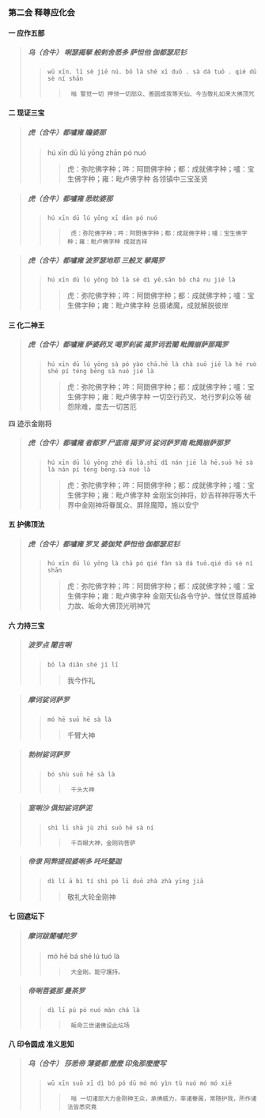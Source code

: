 ### 第二会 释尊应化会

#### 一 应作五部

>#####  乌（合牛） 唎瑟揭拏 般剌舍悉多 萨怛他 伽都瑟尼钐
>>     wū xīn. lī sè jiē nú. bō là shě xī duō . sà dá tuō . qié dū sè ní shān
>>>      嗡 警觉一切 押领一切部众、善圆成我等天仙、今当敬礼如来大佛顶咒 

#### 二 现证三宝

>#####  虎（合牛）都嚧雍 瞻婆那 
>>    hú xīn dū lú yōng zhān pó nuó 
>>>    虎：弥陀佛字种；吽：阿閦佛字种；都：成就佛字种；嚧：宝生佛字种；雍：毗卢佛字种 各领镇中三宝圣贤  

>#####  虎（合牛）都嚧雍 悉眈婆那 
>>     hú xīn dū lú yōng xī dān pó nuó
>>>      虎：弥陀佛字种；吽：阿閦佛字种；都：成就佛字种；嚧：宝生佛字种；雍：毗卢佛字种 成就吉祥

>#####  虎（合牛）都嚧雍 波罗瑟地耶 三般叉 拏羯罗  
>>     hú xīn dū lú yōng bō là sè dì yē.sān bō chá nu jié là
>>>    虎：弥陀佛字种；吽：阿閦佛字种；都：成就佛字种；嚧：宝生佛字种；雍：毗卢佛字种 总摄诸魔，成就解脱彼岸  

#### 三 化二神王

>#####  虎（合牛）都嚧雍 萨婆药叉 喝罗刹裟 揭罗诃若闍 毗腾崩萨那羯罗
>>     hú xīn dū lú yōng sà pó yào chā.hē là chà suō jiē là hē ruò shé pí téng bēng sà nuó jié là
>>>    虎：弥陀佛字种；吽：阿閦佛字种；都：成就佛字种；嚧：宝生佛字种；雍：毗卢佛字种 一切空行药叉、地行罗刹众等 破怨除难，度去一切苦厄  

四 迹示金刚将

>#####  虎（合牛）都嚧雍 者都罗 尸底南 揭罗诃 娑诃萨罗南 毗腾崩萨那罗  
>>     hú xīn dū lú yōng zhě dū là.shī dǐ nán jiē là hē.suō hē sà là nán pí téng bēng.sà nuó là
>>> 虎：弥陀佛字种；吽：阿閦佛字种；都：成就佛字种；嚧：宝生佛字种；雍：毗卢佛字种 金刚宝剑神将，妙吉祥神将等大千界中金刚神将眷属众、屏除魔障，施以安宁     

#### 五 护佛顶法

>#####  虎（合牛）都嚧雍 罗叉 婆伽梵 萨怛他 伽都瑟尼钐  
>>     hú xīn dū lú yōng là chā pó qié fàn sà dá tuō.qié dū sè ní shān
>>>    虎：弥陀佛字种；吽：阿閦佛字种；都：成就佛字种；嚧：宝生佛字种；雍：毗卢佛字种 金刚天仙各令守护、惟仗世尊威神力故、皈命大佛顶光明神咒  

#### 六 力持三宝

>#####  波罗点 闍吉唎  
>>     bō là diǎn shé jí lī
>>>    我今作礼  

>#####  摩诃娑诃萨罗
>>     mó hē suō hē sà là
>>>    千臂大神  

>#####  勃树娑诃萨罗
>>     bó shù suō hē sà là
>>>      千头大神

>#####  室唎沙 俱知娑诃萨泥 
>>     shì lī shā jù zhī suō hē sà ní 
>>>      千百眼大神，金刚钩菩萨

>#####  帝隶 阿弊提视婆唎多 吒吒甖迦 
>>     dì lí ā bì tí shì pó lī duō zhà zhà yīng jiā
>>>   敬礼大轮金刚神   

#### 七 回遮坛下

>#####  摩诃跋闍嚧陀罗 
>>  mó hē bá shé lú tuó là   
>>>      大金剛。能守護持。

>#####  帝唎菩婆那 曼茶罗 
>>     dì lī pú pó nuó màn chá là
>>>      皈命三世诸佛设此坛场 

#### 八  印令圆成 准义思知

>#####  乌（合牛） 莎悉帝 薄婆都 麼麼 印兔那麼麼写 
>>     wū xīn suō xī dì bó pó dū mó mó yìn tù nuó mó mó xiě
>>>      嗡 一切诸部大力金刚神王众，承佛威力，率诸眷属，常随护我，所作诸法皆悉究竟
